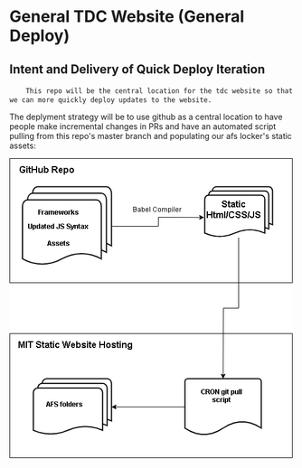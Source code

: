 # General TDC Website (General Deploy)

## Intent and Delivery of Quick Deploy Iteration
        This repo will be the central location for the tdc website so that we can more quickly deploy updates to the website.
The deplyment strategy will be to use github as a central location to have people make incremental changes in PRs and have an
automated script pulling from this repo's master branch and populating our afs locker's static assets:

![](images/BasicDeployStrategy.png) 
